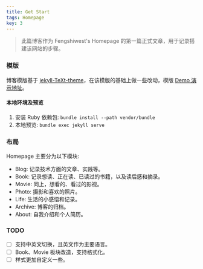 ```yaml
---
title: Get Start
tags: Homepage
key: 3
---
```


> 此篇博客作为 Fengshiwest's Homepage 的第一篇正式文章，用于记录搭建该网站的步骤。

### 模版

博客模版基于 [jekyll-TeXt-theme](https://github.com/kitian616/jekyll-TeXt-theme)，在该模版的基础上做一些改动，模版 [Demo 演示地址](https://tianqi.name/jekyll-TeXt-theme/test/)。

#### 本地环境及预览

1. 安装 Ruby 依赖包: `bundle install --path vendor/bundle`
2. 本地预览: `bundle exec jekyll serve`

### 布局

Homepage 主要分为以下模块:

- Blog: 记录技术方面的文章、实践等。
- Book: 记录想读、正在读、已读过的书籍，以及读后感和摘录。
- Movie: 同上，想看的、看过的影视。
- Photo: 摄影和喜欢的照片。
- Life: 生活的小感悟和记录。
- Archive: 博客的归档。
- About: 自我介绍和个人简历。

### TODO

- [ ] 支持中英文切换，且英文作为主要语言。
- [ ] Book、Movie 板块改造，支持格式化。
- [ ] 样式更加自定义一些。
